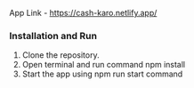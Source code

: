 App Link - https://cash-karo.netlify.app/

### Installation and Run
1. Clone the repository.
2. Open terminal and run command npm install
3. Start the app using npm run start command
